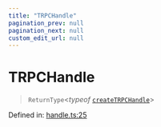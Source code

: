 ```yaml
---
title: "TRPCHandle"
pagination_prev: null
pagination_next: null
custom_edit_url: null
---
```


# TRPCHandle

> `ReturnType`<*typeof* [`createTRPCHandle`](../functions/createTRPCHandle.md)\>

Defined in:  [handle.ts:25](https://github.com/bevm0/trpc-svelte-toolbox/blob/86569fd/packages/trpc-sveltekit/src/handle.ts#L25)
